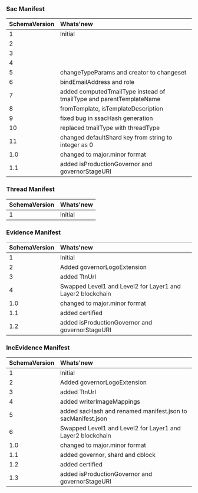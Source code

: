 ### Sac Manifest

| SchemaVersion   |      Whats'new      |
|----------|:-------------|
| 1 | Initial|
| 2 | |
| 3 | |
| 4 | |
| 5 |changeTypeParams and creator to changeset|
| 6 |bindEmailAddress and role|
| 7 |added computedTmailType instead of tmailType and parentTemplateName|
| 8 |fromTemplate, isTemplateDescription|
| 9 |fixed bug in ssacHash generation|
| 10 |replaced tmailType with threadType|
| 11 |changed defaultShard key from string to integer as 0|
| 1.0 |changed to major.minor format|
| 1.1 |added isProductionGovernor and governorStageURI|

### Thread Manifest

| SchemaVersion   |      Whats'new      |
|----------|:-------------|
| 1 |Initial|

### Evidence Manifest

| SchemaVersion   |      Whats'new      |
|----------|:-------------|
| 1 |Initial|
| 2 |Added governorLogoExtension|
| 3 |added TtnUrl|
| 4 |Swapped Level1 and Level2 for Layer1 and Layer2 blockchain|
| 1.0 |changed to major.minor format|
| 1.1 |added certified|
| 1.2 |added isProductionGovernor and governorStageURI|

### IncEvidence Manifest

| SchemaVersion   |      Whats'new      |
|----------|:-------------|
| 1 |Initial|
| 2 |Added governorLogoExtension|
| 3 |added TtnUrl|
| 4 |added writerImageMappings|
| 5 |added sacHash and renamed manifest.json to sacManifest.json|
| 6 |Swapped Level1 and Level2 for Layer1 and Layer2 blockchain|
| 1.0 |changed to major.minor format|
| 1.1 |added governor, shard and cblock|
| 1.2 |added certified|
| 1.3 |added isProductionGovernor and governorStageURI|
